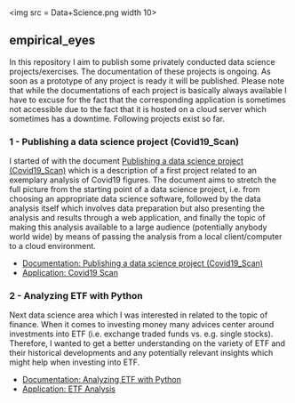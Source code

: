 <br> <img src = Data+Science.png width 10>

## empirical_eyes

In this repository I aim to publish some privately conducted data science projects/exercises. The documentation of these projects is ongoing. As soon as a prototype of any project is ready it will be published. Please note that while the documentations of each project is basically always available I have to excuse for the fact that the corresponding application is sometimes not accessible due to the fact that it is hosted on a cloud server which sometimes has a downtime. Following projects exist so far.

### <a name="id1"></a>1 - Publishing a data science project (Covid19_Scan)
I started of with the document [Publishing a data science project (Covid19_Scan)](https://github.com/MWelHeb/01_Covid19_Scan/blob/main/Data_Science_Projects.md) which is a description of a first project related to an exemplary analysis of Covid19 figures. The document aims to stretch the full picture from the starting point of a data science project, i.e. from choosing an appropriate data science software, followed by the data analysis itself which involves data preparation but also presenting the analysis and results through a web application, and finally the topic of making this analysis available to a large audience (potentially anybody world wide) by means of passing the analysis from a local client/computer to a cloud environment.

- [Documentation: Publishing a data science project (Covid19_Scan)](https://github.com/MWelHeb/01_Covid19_Scan/blob/main/Data_Science_Projects.md) 
- [Application: Covid19 Scan](http://18.192.208.203:8501/)

### <a name="id1"></a>2 - Analyzing ETF with Python
Next data science area which I was interested in related to the topic of finance. When it comes to investing money many advices center around investments into ETF (i.e. exchange traded funds vs. e.g. single stocks). Therefore, I wanted to get a better understanding on the variety of ETF and their historical developments and any potentially relevant insights which might help when investing into ETF.

- [Documentation: Analyzing ETF with Python](https://github.com/MWelHeb/02_ETF_Analysis/blob/main/ETF_Analysis.md) 
- [Application: ETF Analysis](http://18.192.208.203:8502/)
